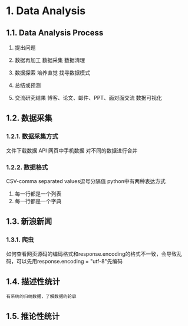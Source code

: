 # 1. Data Analysis
## 1.1. Data Analysis Process
1. 提出问题

2. 数据再加工
数据采集
数据清理

3. 数据探索
培养直觉
找寻数据模式
    
4. 总结或预测

5. 交流研究结果
博客、论文、邮件、PPT、面对面交流
数据可视化

## 1.2. 数据采集
### 1.2.1. 数据采集方式
文件下载数据
API
网页中手机数据
对不同的数据进行合并

### 1.2.2. 数据格式
CSV-comma separated values逗号分隔值
python中有两种表达方式
1. 每一行都是一个列表
2. 每一行都是一个字典




## 1.3. 新浪新闻
### 1.3.1. 爬虫
如何查看网页源码的编码格式和response.encoding的格式不一致，会导致乱码，可以先用response.encoding = "utf-8"先编码

## 1.4. 描述性统计
    有系统的归纳数据，了解数据的轮廓
    
## 1.5. 推论性统计




